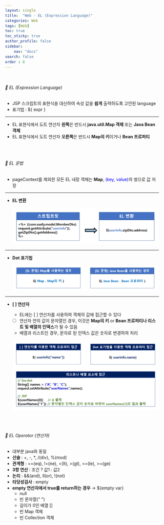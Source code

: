 ```yaml
---
layout: single
title:  "Web - EL (Expression Language)"
categories: Web
tags: [Web]
toc: true
toc_sticky: true
author_profile: false
sidebar:
    nav: "docs"
search: false
order : 8
---
```


<br>

###### 🚥 EL (Expression Language)

- JSP 스크립트의 표현식을 대신하여 속성 값을 **쉽게** 출력하도록 고안된 language
- 표기법 : ${ expr }

-------

- EL 표현식에서 도트 연산자 **왼쪽**은 반드시 **java.util.Map 객체** 또는 **Java Bean 객체**
- EL 표현식에서 도트 연산자 **오른쪽**은 반드시 **Map의 키**이거나 **Bean 프로퍼티**

<br><br>

###### 🚥 EL 문법

- pageContext를 제외한 모든 EL 내장 객체는 **Map**,  <span style="color:blue">(key, value)</span>의 쌍으로 값 저장

--------

- **EL 변환**

  ![image-20220408171226535](../../images/db/2022-04-01-be/image-20220408171226535.png)

-----------------

- **Dot 표기법**

  ![image-20220408142150814](../../images/db/2022-04-01-be/image-20220408142150814.png)

-------------------

- **[  ] 연산자**

  - EL에는 [  ] 연산자를 사용하여 객체의 값에 접근할 수 있다
  - [  ] 연산자 안의 값이 문자열인 경우, 이것은 **Map의 키** or **Bean 프로퍼티나 리스트 및 배열의 인덱스**가 될 수 있음
  - 배열과 리스트인 경우, 문자로 된 인덱스 값은 숫자로 변경하여 처리

  ![image-20220408144410008](../../images/db/2022-04-01-be/image-20220408144410008.png)

<br><br>

###### 🚥 EL Operator (연산자)

- 대부분 java와 동일
- **산술** : +, -, *, /(div), %(mod)
- **관계형** : ==(eq),  !=(ne),  <(lt),  >(gt),  <=(le),  >=(ge)
- **3항 연산** : 조건 ? 값1 : 값2
- **논리** : &&(and),  ll(or),  !(not)
- **타당성검사** : empty
- **empty 연산자에서 true를 return하는 경우** → ${empty var}
  - null
  - 빈 문자열(" ")
  - 길이가 0인 배열 []
  - 빈 Map 객체
  - 빈 Collection 객체



<br><br>

